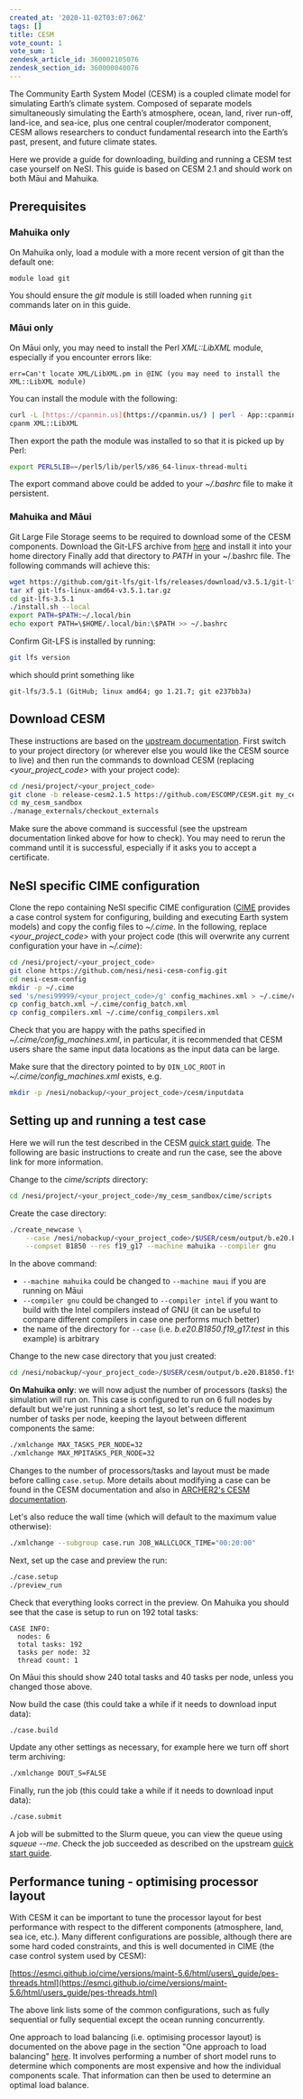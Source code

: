 ```yaml
---
created_at: '2020-11-02T03:07:06Z'
tags: []
title: CESM
vote_count: 1
vote_sum: 1
zendesk_article_id: 360002105076
zendesk_section_id: 360000040076
---
```


The Community Earth System Model (CESM) is a coupled climate model for
simulating Earth’s climate system. Composed of separate models
simultaneously simulating the Earth’s atmosphere, ocean, land, river
run-off, land-ice, and sea-ice, plus one central coupler/moderator
component, CESM allows researchers to conduct fundamental research into
the Earth’s past, present, and future climate states.

Here we provide a guide for downloading, building and running a CESM
test case yourself on NeSI. This guide is based on CESM 2.1 and should work on
both Māui and Mahuika.

## Prerequisites

### Mahuika only

On Mahuika only, load a module with a more recent version of git than the default one:

```
module load git
```

You should ensure the *git* module is still loaded when running `git` commands
later on in this guide.

### Māui only

On Māui only, you may need to install the Perl *XML::LibXML* module,
especially if you encounter errors like:

```
err=Can't locate XML/LibXML.pm in @INC (you may need to install the XML::LibXML module)
```

You can install the module with the following:

```sh
curl -L [https://cpanmin.us](https://cpanmin.us/) | perl - App::cpanminus 
cpanm XML::LibXML
```

Then export the path the module was installed to so that it is picked up by Perl:

```sh
export PERL5LIB=~/perl5/lib/perl5/x86_64-linux-thread-multi
```

The export command above could be added to your *~/.bashrc* file to make it persistent.

### Mahuika and Māui

Git Large File Storage seems to be required to download some of the CESM
components. Download the Git-LFS archive from
[here](https://git-lfs.github.com/) and install it into your home directory
Finally add that directory to *PATH* in your ~/.bashrc file.
The following commands will achieve this:

```sh
wget https://github.com/git-lfs/git-lfs/releases/download/v3.5.1/git-lfs-linux-amd64-v3.5.1.tar.gz
tar xf git-lfs-linux-amd64-v3.5.1.tar.gz
cd git-lfs-3.5.1
./install.sh --local
export PATH=$PATH:~/.local/bin
echo export PATH=\$HOME/.local/bin:\$PATH >> ~/.bashrc
```

Confirm Git-LFS is installed by running:

```sh
git lfs version
```

which should print something like

```
git-lfs/3.5.1 (GitHub; linux amd64; go 1.21.7; git e237bb3a)
```

## Download CESM

These instructions are based on the [upstream documentation](https://escomp.github.io/CESM/release-cesm2/downloading_cesm.html).
First switch to your project directory (or wherever else you would like
the CESM source to live) and then run the commands to download CESM
(replacing *&lt;your\_project\_code&gt;* with your project code):

``` sh
cd /nesi/project/<your_project_code>
git clone -b release-cesm2.1.5 https://github.com/ESCOMP/CESM.git my_cesm_sandbox
cd my_cesm_sandbox
./manage_externals/checkout_externals
```

Make sure the above command is successful (see the upstream
documentation linked above for how to check). You may need to rerun the
command until it is successful, especially if it asks you to accept a
certificate.

## NeSI specific CIME configuration

Clone the repo containing NeSI specific CIME configuration
([CIME](http://esmci.github.io/cime/versions/master/html/what_cime/index.html)
provides a case control system for configuring, building and executing
Earth system models) and copy the config files to *~/.cime*. In the
following, replace *&lt;your\_project\_code&gt;* with your project code
(this will overwrite any current configuration your have in *~/.cime*):

``` sh
cd /nesi/project/<your_project_code>
git clone https://github.com/nesi/nesi-cesm-config.git
cd nesi-cesm-config
mkdir -p ~/.cime
sed 's/nesi99999/<your_project_code>/g' config_machines.xml > ~/.cime/config_machines.xml
cp config_batch.xml ~/.cime/config_batch.xml
cp config_compilers.xml ~/.cime/config_compilers.xml
```

Check that you are happy with the paths specified in
*~/.cime/config\_machines.xml*, in particular, it is recommended that
CESM users share the same input data locations as the input data can be
large.

Make sure that the directory pointed to by `DIN_LOC_ROOT` in *~/.cime/config_machines.xml* exists, e.g.

```sh
mkdir -p /nesi/nobackup/<your_project_code>/cesm/inputdata
```

## Setting up and running a test case

Here we will run the test described in the CESM [quick start
guide](https://escomp.github.io/CESM/release-cesm2/quickstart.html). The
following are basic instructions to create and run the case, see the
above link for more information.

Change to the *cime/scripts* directory:

``` sh
cd /nesi/project/<your_project_code>/my_cesm_sandbox/cime/scripts
```

Create the case directory:

```sh
./create_newcase \
    --case /nesi/nobackup/<your_project_code>/$USER/cesm/output/b.e20.B1850.f19_g17.test \
    --compset B1850 --res f19_g17 --machine mahuika --compiler gnu
```

In the above command:

- `--machine mahuika` could be changed to `--machine maui` if you are running on Māui
- `--compiler gnu` could be changed to `--compiler intel` if you want to build with the Intel compilers instead of GNU (it can be useful to compare different compilers in case one performs much better)
- the name of the directory for `--case` (i.e. *b.e20.B1850.f19\_g17.test* in this example) is arbitrary

Change to the new case directory that you just created:

```sh
cd /nesi/nobackup/<your_project_code>/$USER/cesm/output/b.e20.B1850.f19_g17.test
```

**On Mahuika only**: we will now adjust the number of processors (tasks) the simulation will run on. This case is configured to run on 6 full nodes by default but we're just running a short test, so let's reduce the maximum number of tasks per node, keeping the layout between different components the same:

```sh
./xmlchange MAX_TASKS_PER_NODE=32
./xmlchange MAX_MPITASKS_PER_NODE=32
```

Changes to the number of processors/tasks and layout must be made before calling `case.setup`.
More details about modifying a case can be found in the CESM documentation and also in [ARCHER2's CESM documentation](https://docs.archer2.ac.uk/research-software/cesm213_run/#making-changes-to-a-case).

Let's also reduce the wall time (which will default to the maximum value otherwise):

```sh
./xmlchange --subgroup case.run JOB_WALLCLOCK_TIME="00:20:00"
```

Next, set up the case and preview the run:

``` sh
./case.setup
./preview_run
```

Check that everything looks correct in the preview. On Mahuika you should see that the case is setup to run on 192 total tasks:

```
CASE INFO:
  nodes: 6
  total tasks: 192
  tasks per node: 32
  thread count: 1
```

On Māui this should show 240 total tasks and 40 tasks per node, unless you changed those above.

Now build the case (this could take a while if it needs to download input data):

``` sh
./case.build
```

Update any other settings as necessary, for example here we turn off short
term archiving:

``` sh
./xmlchange DOUT_S=FALSE
```

Finally, run the job (this could take a while if it needs to download input data):

``` sh
./case.submit
```

A job will be submitted to the Slurm queue, you can view the queue using
*squeue --me*. Check the job succeeded as described on the upstream
[quick start guide](https://escomp.github.io/CESM/release-cesm2/quickstart.html#run-the-case).

## Performance tuning - optimising processor layout

With CESM it can be important to tune the processor layout for best
performance with respect to the different components (atmosphere, land,
sea ice, etc.). Many different configurations are possible, although
there are some hard coded constraints, and this is well documented in
CIME (the case control system used by CESM):

[https://esmci.github.io/cime/versions/maint-5.6/html/users\_guide/pes-threads.html](https://esmci.github.io/cime/versions/maint-5.6/html/users_guide/pes-threads.html)

The above link lists some of the common configurations, such as fully
sequential or fully sequential except the ocean running concurrently.

One approach to load balancing (i.e. optimising processor layout) is
documented on the above page in the section "One approach to load
balancing"
[here](https://esmci.github.io/cime/versions/maint-5.6/html/users_guide/pes-threads.html).
It involves performing a number of short model runs to determine which
components are most expensive and how the individual components scale.
That information can then be used to determine an optimal load balance.

